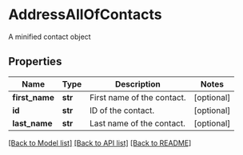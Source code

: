 # AddressAllOfContacts

A minified contact object
## Properties
Name | Type | Description | Notes
------------ | ------------- | ------------- | -------------
**first_name** | **str** | First name of the contact. | [optional] 
**id** | **str** | ID of the contact. | [optional] 
**last_name** | **str** | Last name of the contact. | [optional] 

[[Back to Model list]](../README.md#documentation-for-models) [[Back to API list]](../README.md#documentation-for-api-endpoints) [[Back to README]](../README.md)


